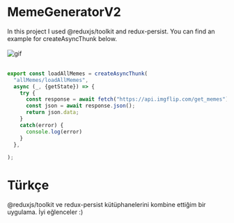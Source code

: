 # MemeGeneratorV2
In this project I used @reduxjs/toolkit and redux-persist.
You can find an example for createAsyncThunk below.
<br />
<br />
![ gif](gif.gif) 
<br />
<br />
```js
export const loadAllMemes = createAsyncThunk(
  "allMemes/loadAllMemes",
  async (_, {getState}) => {
    try {
      const response = await fetch("https://api.imgflip.com/get_memes");
      const json = await response.json();
      return json.data;
    }
    catch(error) {
      console.log(error)
    }
  },
  
);
```
# Türkçe 
@reduxjs/toolkit ve redux-persist kütüphanelerini kombine ettiğim bir uygulama. İyi eğlenceler :)
